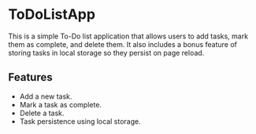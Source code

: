 # ToDoListApp

This is a simple To-Do list application that allows users to add tasks, mark them as complete, and delete them. 
It also includes a bonus feature of storing tasks in local storage so they persist on page reload.

## Features

- Add a new task.
- Mark a task as complete.
- Delete a task.
- Task persistence using local storage.
